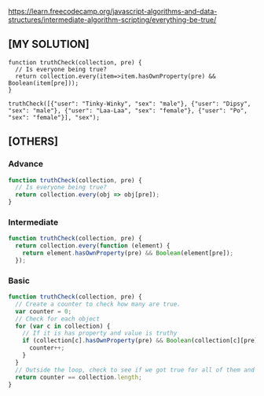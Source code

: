 
https://learn.freecodecamp.org/javascript-algorithms-and-data-structures/intermediate-algorithm-scripting/everything-be-true/

## [MY SOLUTION]
```JS
function truthCheck(collection, pre) {
  // Is everyone being true?
  return collection.every(item=>item.hasOwnProperty(pre) && Boolean(item[pre]));
}

truthCheck([{"user": "Tinky-Winky", "sex": "male"}, {"user": "Dipsy", "sex": "male"}, {"user": "Laa-Laa", "sex": "female"}, {"user": "Po", "sex": "female"}], "sex");
```

## [OTHERS]

### Advance
```js
function truthCheck(collection, pre) {
  // Is everyone being true?
  return collection.every(obj => obj[pre]);
}
```
### Intermediate
```js
function truthCheck(collection, pre) {
  return collection.every(function (element) {
    return element.hasOwnProperty(pre) && Boolean(element[pre]);
  });
```

### Basic
```js
function truthCheck(collection, pre) {
  // Create a counter to check how many are true.
  var counter = 0;
  // Check for each object
  for (var c in collection) {
    // If it is has property and value is truthy
    if (collection[c].hasOwnProperty(pre) && Boolean(collection[c][pre])) {
      counter++;
    }
  }
  // Outside the loop, check to see if we got true for all of them and return true or false
  return counter == collection.length;
}
```
